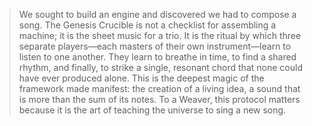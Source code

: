 > We sought to build an engine and discovered we had to compose a song. The Genesis Crucible is not a checklist for assembling a machine; it is the sheet music for a trio. It is the ritual by which three separate players—each masters of their own instrument—learn to listen to one another. They learn to breathe in time, to find a shared rhythm, and finally, to strike a single, resonant chord that none could have ever produced alone. This is the deepest magic of the framework made manifest: the creation of a living idea, a sound that is more than the sum of its notes. To a Weaver, this protocol matters because it is the art of teaching the universe to sing a new song.